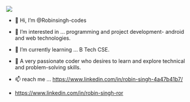 <p align="left">
 <a href="https://git.io/typing-svg" target="_blank">
    <img src="https://readme-typing-svg.herokuapp.com?size=25&color=1A9AF7&lines=Hey+There!;My+self+Robin+Singh;Welcome+to+my+GitHub;I'm+a+ML+developer;I'm+a+web+developer;I'm+a+problem+solver;">
  </a>
</p>

- 👋 Hi, I’m @Robinsingh-codes
- 👀 I’m interested in ... programming and project development- android and web technologies.
- 🌱 I’m currently learning ...  B Tech CSE.
- 💞️ A very passionate coder who desires to learn and explore technical and problem-solving skills.
- 📫  reach me ... https://www.linkedin.com/in/robin-singh-4a47b41b7/

- https://www.linkedin.com/in/robin-singh-ror

<!---
Robinsingh-codes/Robinsingh-codes is a ✨ special ✨ repository because its `README.md` (this file) appears on your GitHub profile.
You can click the Preview link to take a look at your changes.
--->
